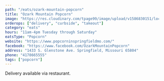 ```yaml
---
path: "/eats/ozark-mountain-popcorn"
title: "Ozark Mountain Popcorn"
image: "https://res.cloudinary.com/tpage99/image/upload/v1586830151/local417eats/local417eatslogo.png"
orderops: ["delivery", "curbside", "takeout"]
category: "eats"
hours: "11am-4pm Tuesday through Saturday"
eatsType: "Popcorn"
website: "https://www.popcorninspringfieldmo.com/"
facebook: "https://www.facebook.com/OzarkMountainPopcorn"
address: "1433 S. Glenstone Ave. Springfield, Missouri 65804"
phone: "4178665555"
tags: ["popcorn"]
---
```


Delivery available via restaurant.